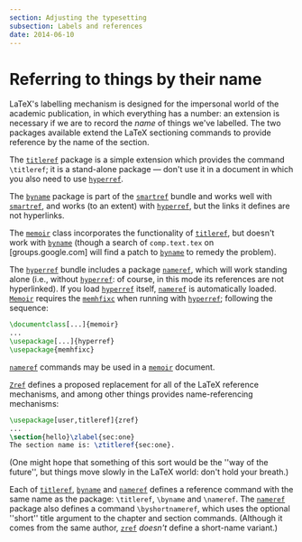 ```yaml
---
section: Adjusting the typesetting
subsection: Labels and references
date: 2014-06-10
---
```

# Referring to things by their name

LaTeX's labelling mechanism is designed for the impersonal world of
the academic publication, in which everything has a number: an
extension is necessary if we are to record the _name_ of things
we've labelled.  The two packages available extend the LaTeX
sectioning commands to provide reference by the name of the section.

The [`titleref`](https://ctan.org/pkg/titleref) package is a simple extension which provides
the command `\titleref`; it is a stand-alone package&nbsp;&mdash; don't use it
in a document in which you also need to use [`hyperref`](https://ctan.org/pkg/hyperref).

The [`byname`](https://ctan.org/pkg/smartref) package is part of the [`smartref`](https://ctan.org/pkg/smartref) bundle
and works well with [`smartref`](https://ctan.org/pkg/smartref), and works (to an extent) with
[`hyperref`](https://ctan.org/pkg/hyperref), but the links it defines are not hyperlinks.

The [`memoir`](https://ctan.org/pkg/memoir) class incorporates the functionality of
[`titleref`](https://ctan.org/pkg/titleref), but doesn't work with [`byname`](https://ctan.org/pkg/smartref) (though a
search of `comp.text.tex` on [groups.google.com] will
find a patch to [`byname`](https://ctan.org/pkg/smartref) to remedy the problem).

The [`hyperref`](https://ctan.org/pkg/hyperref) bundle includes a package [`nameref`](https://ctan.org/pkg/nameref),
which will work standing alone (i.e., without [`hyperref`](https://ctan.org/pkg/hyperref): of
course, in this mode its references are not hyperlinked).  If you load
[`hyperref`](https://ctan.org/pkg/hyperref) itself, [`nameref`](https://ctan.org/pkg/nameref) is automatically loaded.
[`Memoir`](https://ctan.org/pkg/Memoir) requires the [`memhfixc`](https://ctan.org/pkg/memhfixc) when running with
[`hyperref`](https://ctan.org/pkg/hyperref); following the sequence:
```latex
\documentclass[...]{memoir}
...
\usepackage[...]{hyperref}
\usepackage{memhfixc}
```
[`nameref`](https://ctan.org/pkg/nameref) commands may be used in a [`memoir`](https://ctan.org/pkg/memoir) document.

[`Zref`](https://ctan.org/pkg/Zref) defines a proposed replacement for all of the LaTeX
reference mechanisms, and among other things provides
name-referencing mechanisms:
```latex
\usepackage[user,titleref]{zref}
...
\section{hello}\zlabel{sec:one}
The section name is: \ztitleref{sec:one}.
```
(One might hope that something of this sort would be the ''way of the
future'', but things move slowly in the LaTeX world: don't hold
your breath.) 

Each of [`titleref`](https://ctan.org/pkg/titleref), [`byname`](https://ctan.org/pkg/smartref) and [`nameref`](https://ctan.org/pkg/nameref)
defines a reference command with the same name as the package:
`\titleref`, `\byname` and `\nameref`. The [`nameref`](https://ctan.org/pkg/nameref)
package also defines a command `\byshortnameref`, which uses the
optional ''short'' title argument to the chapter and section commands.
(Although it comes from the same author, [`zref`](https://ctan.org/pkg/zref) _doesn't_
define a short-name variant.)

